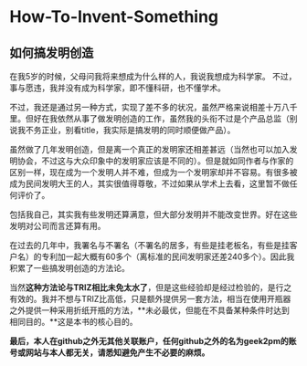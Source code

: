 # How-To-Invent-Something

## 如何搞发明创造

在我5岁的时候，父母问我将来想成为什么样的人，我说我想成为科学家。
不过，事与愿违，我并没有成为科学家，即不懂科研，也不懂学术。

不过，我还是通过另一种方式，实现了差不多的状况，虽然严格来说相差十万八千里。但好在我依然从事了做发明创造的工作，虽然我的头衔不过是个产品总监（别说我不务正业，别看title，我实际是搞发明的同时顺便做产品）。

虽然做了几年发明创造，但是离一个真正的发明家还相差甚远（当然也可以加入发明协会，不过这与大众印象中的发明家应该是不同的）。但是就如同作者与作家的区别一样，现在成为一个发明人并不难，但成为一个发明家却并不容易。有很多被成为民间发明大王的人，其实很值得尊敬，不过如果从学术上去看，这里暂不做任何评价了。

包括我自己，其实我有些发明还算满意，但大部分发明并不能改变世界。好在这些发明对公司而言还算有用。

在过去的几年中，我署名与不署名（不署名的居多，有些是挂老板名，有些是挂客户名）的专利加一起大概有60多个（离标准的民间发明家还差240多个）。因此我积累了一些搞发明创造的方法论。

当然**这种方法论与TRIZ相比未免太水了**，但是这些经验却是经过检验的，是行之有效的。我并不想与TRIZ比高低，只是额外提供另一套方法，相当在使用开瓶器之外提供一种采用折纸开瓶的方法，**未必最优，但能在不具备某种条件时达到相同目的。**这是本书的核心目的。

**最后，本人在github之外无其他关联账户，任何github之外的名为geek2pm的账号或网站与本人都无关，请悉知避免产生不必要的麻烦。**

